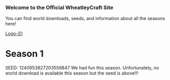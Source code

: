 ### Welcome to the Official WheatleyCraft Site

You can find world downloads, seeds, and information about all the seasons here!


[Logo-S1](https://user-images.githubusercontent.com/104389911/185895116-500cedd2-150d-425c-8644-eca6f9b7eda2.png)
# Season 1
SEED: 1240953827203558847
We had fun this season. Unfortunately, no world download is available this season but the seed is above!!!




